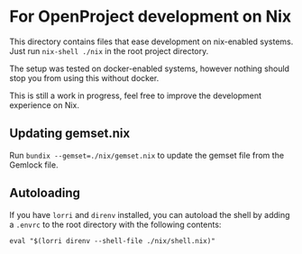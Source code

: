 # For OpenProject development on Nix

This directory contains files that ease development on nix-enabled systems. Just run `nix-shell ./nix` in the root project directory.

The setup was tested on docker-enabled systems, however nothing should stop you from using this without docker.

This is still a work in progress, feel free to improve the development experience on Nix.

## Updating gemset.nix

Run `bundix --gemset=./nix/gemset.nix` to update the gemset file from the Gemlock file.

## Autoloading

If you have `lorri` and `direnv` installed, you can autoload the shell by adding a `.envrc` to the root directory with
the following contents: 

```
eval "$(lorri direnv --shell-file ./nix/shell.nix)"
```
